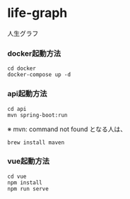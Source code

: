 # life-graph
人生グラフ

### docker起動方法
```
cd docker
docker-compose up -d
```

### api起動方法
```
cd api
mvn spring-boot:run
```
※ mvn: command not found となる人は、
```
brew install maven
```

### vue起動方法
```
cd vue
npm install
npm run serve
```
